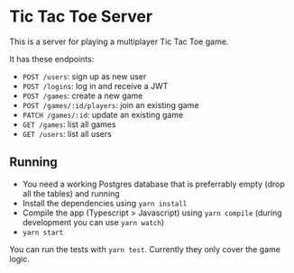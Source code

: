 # Tic Tac Toe Server

This is a server for playing a multiplayer Tic Tac Toe game. 

It has these endpoints:

* `POST /users`: sign up as new user
* `POST /logins`: log in and receive a JWT
* `POST /games`: create a new game
* `POST /games/:id/players`: join an existing game
* `PATCH /games/:id`: update an existing game
* `GET /games`: list all games
* `GET /users`: list all users

## Running

* You need a working Postgres database that is preferrably empty (drop all the tables) and running 
* Install the dependencies using `yarn install`
* Compile the app (Typescript > Javascript) using `yarn compile` (during development you can use `yarn watch`)
* `yarn start`

You can run the tests with `yarn test`. Currently they only cover the game logic. 
